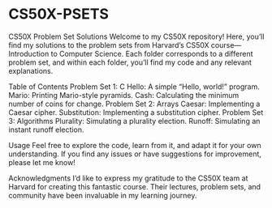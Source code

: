 # CS50X-PSETS
CS50X Problem Set Solutions
Welcome to my CS50X repository! Here, you’ll find my solutions to the problem sets from Harvard’s CS50X course—Introduction to Computer Science. Each folder corresponds to a different problem set, and within each folder, you’ll find my code and any relevant explanations.

Table of Contents
Problem Set 1: C
Hello: A simple “Hello, world!” program.
Mario: Printing Mario-style pyramids.
Cash: Calculating the minimum number of coins for change. <!-- Add more as needed -->
Problem Set 2: Arrays
Caesar: Implementing a Caesar cipher.
Substitution: Implementing a substitution cipher. <!-- Add more as needed -->
Problem Set 3: Algorithms
Plurality: Simulating a plurality election.
Runoff: Simulating an instant runoff election. <!-- Add more as needed -->
<!-- Continue with additional problem sets -->

Usage
Feel free to explore the code, learn from it, and adapt it for your own understanding. If you find any issues or have suggestions for improvement, please let me know!

Acknowledgments
I’d like to express my gratitude to the CS50X team at Harvard for creating this fantastic course. Their lectures, problem sets, and community have been invaluable in my learning journey.

